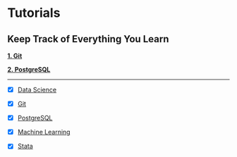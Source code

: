 # Tutorials
## Keep Track of Everything You Learn

**[1. Git](/git/README.md)**

**[2. PostgreSQL](/postgresql/README.md)**

---

- [x] [Data Science](/DataScience/README.md)

- [x] [Git](/Git/README.md)

- [x] [PostgreSQL](/PostgreSQL/README.md)

- [x] [Machine Learning](/MachineLearning/README.md)

- [x] [Stata](/Stata/README.md)